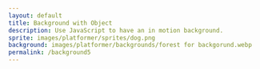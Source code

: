 ```yaml
---
layout: default
title: Background with Object
description: Use JavaScript to have an in motion background.
sprite: images/platformer/sprites/dog.png
background: images/platformer/backgrounds/forest for backgorund.webp
permalink: /background5
---
```


<canvas id="world"></canvas>

<script>
  /* 
  Get the <canvas> element and its 2D drawing context. 
  The canvas is where all rendering (background, sprites, animations) will happen. 
*/
const canvas = document.getElementById("world");
const ctx = canvas.getContext('2d');

/* 
  Create two image objects:
  - backgroundImg will hold the game world's background.
  - spriteImg will hold a character or object to display on top of the background. 
*/
const backgroundImg = new Image();
const spriteImg = new Image();

/* 
  Set the source paths for the images.
  These template placeholders ({{page.background}} and {{page.sprite}})
  will be replaced dynamically by actual image URLs at runtime.
*/
backgroundImg.src = '{{page.background}}';
spriteImg.src = '{{page.sprite}}';

/* 
  Keep track of how many images have finished loading.
  This ensures the game only starts once all required images are ready.
*/
let imagesLoaded = 0;

/* 
  When the background image loads:
  - Increase the counter of loaded images.
  - Call startGameWorld() to attempt starting the game.
*/
backgroundImg.onload = function() {
  imagesLoaded++;
  startGameWorld();
};

/* 
  When the sprite image loads:
  - Increase the counter of loaded images.
  - Call startGameWorld() to attempt starting the game.
*/
spriteImg.onload = function() {
  imagesLoaded++;
  startGameWorld();
};


  /* 
  This function initializes the game world. 
  It only runs after all required images have been loaded.
*/
function startGameWorld() {
  /* 
    If not all images are loaded yet, stop here. 
    Prevents the game from starting too early. 
  */
  if (imagesLoaded < 2) return;

  /* 
    Define a GameObject class to represent items in the game world.
    Each game object can:
      - store its image and size
      - track its position (x, y)
      - move at a speed based on a ratio of the game speed
      - draw itself onto the canvas
  */
  class GameObject {
    constructor(image, width, height, x = 0, y = 0, speedRatio = 0) {
      this.image = image;             // Image to display (background, sprite, etc.)
      this.width = width;             // Width of the object on canvas
      this.height = height;           // Height of the object on canvas
      this.x = x;                     // X-coordinate (horizontal position)
      this.y = y;                     // Y-coordinate (vertical position)
      this.speedRatio = speedRatio;   // Ratio of game speed (controls relative motion)
      this.speed = GameWorld.gameSpeed * this.speedRatio; 
    }

    /* 
      Placeholder for future updates (like movement, physics, etc.).
      Can be overridden or expanded later.
    */
    update() {}

    /* 
      Draw the object’s image onto the canvas at its current position and size.
    */
    draw(ctx) {
      ctx.drawImage(this.image, this.x, this.y, this.width, this.height);
    }
  }
}

    /* 
  The Background class extends GameObject to represent the scrolling background. 
  It automatically fills the entire canvas and moves horizontally to create 
  a looping/parallax effect.
*/
class Background extends GameObject {
  constructor(image, gameWorld) {
    /* 
      Call the parent GameObject constructor with:
        - image → the background image
        - width & height → match the entire game world (fills the canvas)
        - x = 0, y = 0 → start at the top-left corner
        - speedRatio = 0.1 → background scrolls slowly (parallax effect)
    */
    super(image, gameWorld.width, gameWorld.height, 0, 0, 0.1);
  }

  /* 
    Update the background’s position. 
    The x-coordinate shifts left by its speed each frame.
    The modulo operator (%) makes it loop seamlessly once it has fully scrolled.
  */
  update() {
    this.x = (this.x - this.speed) % this.width;
  }

  /* 
    Draw the background image twice:
      1. At its current x-position.
      2. A second copy immediately after it (x + width).
    
    This ensures that as the first image scrolls out of view, 
    the second image slides in, creating an endless scrolling background.
  */
  draw(ctx) {
    ctx.drawImage(this.image, this.x, this.y, this.width, this.height);
    ctx.drawImage(this.image, this.x + this.width, this.y, this.width, this.height);
  }
}

/* 
  The Player class extends GameObject to represent the main character. 
  It starts centered on the canvas and has a smooth "floating" 
  idle animation using sine wave motion. The design is flexible, 
  allowing customization of scale, bounce height, and speed.
*/
class Player extends GameObject {
  constructor(image, gameWorld, scale = 0.5, amplitude = 20, frequency = 0.05) {
    /* 
      Scale the player sprite based on the given scale factor. 
      By default, the sprite is reduced to 50% of its natural size.
    */
    const width = image.naturalWidth * scale;
    const height = image.naturalHeight * scale;

    /* 
      Position the player in the exact center of the game world.
      Subtracting half the width/height ensures proper centering.
    */
    const x = (gameWorld.width - width) / 2;
    const y = (gameWorld.height - height) / 2;

    /* 
      Call the parent GameObject constructor:
        - image → player sprite
        - width & height → scaled dimensions
        - x & y → starting position (centered)
        - speedRatio left as 0 → player does not auto-scroll
    */
    super(image, width, height, x, y);

    /* 
      Store the base Y position for the floating effect.
      The player will oscillate smoothly around this point.
    */
    this.baseY = y;

    /* 
      Store animation parameters:
        - amplitude → how high/low the player bounces
        - frequency → how fast the oscillation occurs
    */
    this.amplitude = amplitude;
    this.frequency = frequency;

    /* 
      Frame counter to drive the sine wave animation.
      Increments each update for continuous motion.
    */
    this.frame = 0;
  }

  /* 
    Update the player’s vertical position using a sine wave:
      y = baseY + sin(frame * frequency) * amplitude
    This creates a smooth floating animation effect.
  */
  update() {
    this.y = this.baseY + Math.sin(this.frame * this.frequency) * this.amplitude;
    this.frame++;
  }
}


    /* 
  The Player class extends GameObject to represent the main character. 
  It starts centered on the canvas and has a smooth "floating" 
  idle animation using sine wave motion. The design is flexible, 
  allowing customization of scale, bounce height, and speed.
*/
class Player extends GameObject {
  constructor(image, gameWorld, scale = 0.5, amplitude = 20, frequency = 0.05) {
    /* 
      Scale the player sprite based on the given scale factor. 
      By default, the sprite is reduced to 50% of its natural size.
    */
    const width = image.naturalWidth * scale;
    const height = image.naturalHeight * scale;

    /* 
      Position the player in the exact center of the game world.
      Subtracting half the width/height ensures proper centering.
    */
    const x = (gameWorld.width - width) / 2;
    const y = (gameWorld.height - height) / 2;

    /* 
      Call the parent GameObject constructor:
        - image → player sprite
        - width & height → scaled dimensions
        - x & y → starting position (centered)
        - speedRatio left as 0 → player does not auto-scroll
    */
    super(image, width, height, x, y);

    /* 
      Store the base Y position for the floating effect.
      The player will oscillate smoothly around this point.
    */
    this.baseY = y;

    /* 
      Store animation parameters:
        - amplitude → how high/low the player bounces
        - frequency → how fast the oscillation occurs
    */
    this.amplitude = amplitude;
    this.frequency = frequency;

    /* 
      Frame counter to drive the sine wave animation.
      Increments each update for continuous motion.
    */
    this.frame = 0;
  }

  /* 
    Update the player’s vertical position using a sine wave:
      y = baseY + sin(frame * frequency) * amplitude
    This creates a smooth floating animation effect.
  */
  update() {
    this.y = this.baseY + Math.sin(this.frame * this.frequency) * this.amplitude;
    this.frame++;
  }
}

      gameLoop() {
        this.ctx.clearRect(0, 0, this.width, this.height);
        for (const obj of this.gameObjects) {
          obj.update();
          obj.draw(this.ctx);
        }
        requestAnimationFrame(this.gameLoop.bind(this));
      }
      start() {
        this.gameLoop();
      }
    }

    const world = new GameWorld(backgroundImg, spriteImg);
    world.start();
  }
